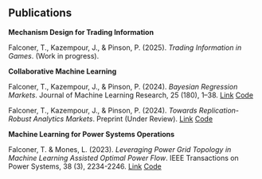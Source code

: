 ## Publications

**Mechanism Design for Trading Information**

Falconer, T., Kazempour, J., & Pinson, P. (2025). *Trading Information in Games*. (Work in progress).

**Collaborative Machine Learning**

Falconer, T., Kazempour, J., & Pinson, P. (2024). *Bayesian Regression Markets*. Journal of Machine Learning Research, 25 (180), 1–38.
<a class="nav-link" href="https://www.jmlr.org/papers/v25/23-1385.html">Link</a>
<a class="nav-link" href="https://github.com/tdfalc/regression-markets">Code</a>

Falconer, T., Kazempour, J., & Pinson, P. (2024). *Towards Replication-Robust Analytics Markets*. Preprint (Under Review).
<a class="nav-link" href="https://arxiv.org/abs/2310.06000">Link</a>
<a class="nav-link" href="https://github.com/tdfalc/regression-markets">Code</a>

**Machine Learning for Power Systems Operations**

Falconer, T. &  Mones, L. (2023). *Leveraging Power Grid Topology in Machine Learning Assisted Optimal Power Flow*. IEEE Transactions on Power Systems, 38 (3), 2234-2246.
<a class="nav-link" href="https://ieeexplore.ieee.org/abstract/document/9810496">Link</a>
<a class="nav-link" href="https://github.com/tdfalc/MLOPF.jl">Code</a>
